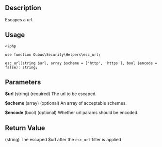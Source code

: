 Description
-----------

Escapes a url.

Usage
-----

    <?php

    use function Qubus\Security\Helpers\esc_url;
    
    esc_url(string $url, array $scheme = ['http', 'https'], bool $encode = false): string;

Parameters
----------

**$url** (string) (required) The url to be escaped.

**$scheme** (array) (optional) An array of acceptable schemes.

**$encode** (bool) (optional) Whether url params should be encoded.

Return Value
------------

(string) The escaped $url after the `esc_url` filter is applied